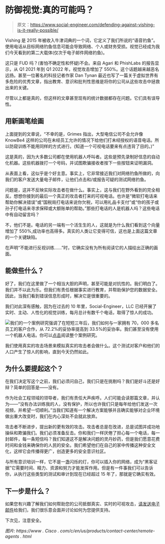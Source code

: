 # 防御视觉:真的可能吗？

> 原文：<https://www.social-engineer.com/defending-against-vishing-is-it-really-possible/>

Vishing 是 2015 年被收入牛津词典的一个词，它定义了我们所说的“语音钓鱼”。使用电话从目标网络钓鱼信息可能会导致网络、个人或财务受损。视觉已经成为我们今天看到的第二大载体(仅次于电子邮件网络钓鱼)。

这只是 FUD 吗？(害怕不确定性和怀疑)不会。来自 Agari 和 PhishLabs 的报告显示，从 Q1 2021 年到 Q1 2022 年，视觉攻击增加了 550%。这个话题越来越恶名远扬。甚至一位著名的科技记者作家 Dan Tynan 最近也写了一篇关于虚拟世界有多危险的优秀文章，指出教育、意识和批判性思维是将你的公司从这些攻击中拯救出来的关键。

尽管以上都是真的，但这样的文章甚至现有的统计数据都存在问题。它们具有误导性。

## 用新画笔绘画

上面提到的文章说，“不幸的是，Grimes 指出，大型电信公司不会允许像 KnowBe4 这样的公司在未经员工允许的情况下给他们打未经授权的语音电话。所以防窥训练不能用同样的方式进行。(知道一个可视电话要来有点违背了目的。)"

这是真的，因为大多数公司都在使用机器人呼叫者。这些是预先录制好信息的自动化机器。这些机器拨打一个号码，并试图欺骗接收者按下一些按钮来证明漏洞。

从表面上看，这似乎是个好主意。事实上，它非常接近我们对网络钓鱼所做的，向我们的客户发送大量电子邮件，让他们点击和/或报告可疑的测试网络钓鱼。

问题是，这并不反映实际攻击者在做什么。事实上，这与我们在野外看到的完全相反。想想你接到的最后一个真正的攻击者打来的可视电话。也许是“微软打电话来帮助你解决错误”或“国税局打电话来说你欠税，可以用礼品卡支付”或“你的孩子或孙子打电话来寻求保释或大额账单的帮助。”那些打电话的人是机器人吗？这些电话中有自动留言吗？

不，他们不是。电话的另一端有一个活生生的人，这就是为什么我们看到这个向量增加了 550%,成功率也高得多。真实的人类让它变得可信，这也是上面这篇文章的一个关键缺陷。

在声明“不能进行反视训练……”时，它确实没有为所有阅读它的人描绘出正确的画面。

## 能做些什么？

好了，我们在这里做了一个相当大胆的声明，甚至可能是对抗性的。我们明白了。我们并不以此为乐。但我们有责任根据事实进行教育，并帮助保护您的数据安全。因此，当我们看到错误信息形成时，解决它是很重要的。

我们对此深有感触，因为在过去的 10 年里，Social-Engineer，LLC 已经开展了实时、主动、人性化的视觉训练，每月总计有数千个电话，取得了惊人的成功。

![](img/deff2bceb5c4bc21a7349c3e18e78129.png)我们的一个案例研究强调了在短短三年后，我们如何与一家拥有 70，000 多名员工的客户合作，从 72.2%的妥协率提高到 33.5%的妥协率。我们甚至没有使用一个机器人电话。你可以[点击](https://www.social-engineer.com/case-studies/a-case-study-in-vishing/)阅读整个案例研究。

我们使用真实的攻击场景来模拟真实的攻击者会做什么。这个测试对客户和他们的人口产生了惊人的影响，直到今天仍然如此。

## 为什么要提起这个？

在我们决定写这个之前，我们必须问自己，我们只是在挑剔吗？我们是好斗还是好辩？简单的回答是——没有。

作为社会工程领域的领导者，我们有责任大声疾呼。人们可能会读那篇文章，并认为——“没有办法训练我的人，没有保护，所以也许我们只是每年给他们发送一次视频，并希望一切顺利。”当我们知道有一个解决方案能够并且确实能够对企业环境做出重大改变时，我们在内心深处不会就此放弃。

攻击者不断进步，提出新的更有效的攻击。攻击者总是在改进，总是试图并成功地操纵和欺骗我们。我们必须准备反击。你和我们一样厌倦了担心每一个电话，每一封邮件，每一条短信吗？我们知道这不是解决问题的灵丹妙药，但是我们愿意花费时间和金钱来确保你的人民的安全。我们希望他们在自己的家中传播这种安全文化，这样它会传播得更广，创造更多的安全意识社区。

与所有意识培训一样，它不是一盏闪烁的灯，你可以插入你的网络，成为“黑客证据”它需要时间、精力、资源和努力才能发挥作用。但是有一件事我们可以告诉你，从执行这些类型的测试和审计到现在已经超过 15 年了，那就是它确实有效。

## 下一步是什么？

如果您有兴趣了解我们如何帮助您的公司抵御真实、实时的可视攻击，[请发送电子邮件](https://www.social-engineer.com/managed-services/managed-vishing-service/)给我们，我们很乐意会面并讨论如何为您提供支持。

下次见，注意安全。

*图片:*
*https://www . Cisco . com/c/en/us/products/contact-center/remote-agents . html*